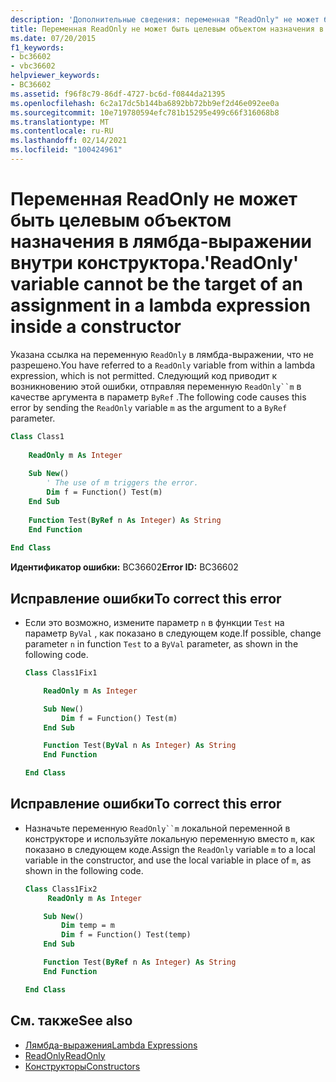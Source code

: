 ```yaml
---
description: 'Дополнительные сведения: переменная "ReadOnly" не может быть целевым объектом назначения в лямбда-выражении в конструкторе'
title: Переменная ReadOnly не может быть целевым объектом назначения в лямбда-выражении внутри конструктора.
ms.date: 07/20/2015
f1_keywords:
- bc36602
- vbc36602
helpviewer_keywords:
- BC36602
ms.assetid: f96f8c79-86df-4727-bc6d-f0844da21395
ms.openlocfilehash: 6c2a17dc5b144ba6892bb72bb9ef2d46e092ee0a
ms.sourcegitcommit: 10e719780594efc781b15295e499c66f316068b8
ms.translationtype: MT
ms.contentlocale: ru-RU
ms.lasthandoff: 02/14/2021
ms.locfileid: "100424961"
---
```

# <a name="readonly-variable-cannot-be-the-target-of-an-assignment-in-a-lambda-expression-inside-a-constructor"></a><span data-ttu-id="462d3-103">Переменная ReadOnly не может быть целевым объектом назначения в лямбда-выражении внутри конструктора.</span><span class="sxs-lookup"><span data-stu-id="462d3-103">'ReadOnly' variable cannot be the target of an assignment in a lambda expression inside a constructor</span></span>

<span data-ttu-id="462d3-104">Указана ссылка на переменную `ReadOnly` в лямбда-выражении, что не разрешено.</span><span class="sxs-lookup"><span data-stu-id="462d3-104">You have referred to a `ReadOnly` variable from within a lambda expression, which is not permitted.</span></span> <span data-ttu-id="462d3-105">Следующий код приводит к возникновению этой ошибки, отправляя переменную `ReadOnly``m` в качестве аргумента в параметр `ByRef` .</span><span class="sxs-lookup"><span data-stu-id="462d3-105">The following code causes this error by sending the `ReadOnly` variable `m` as the argument to a `ByRef` parameter.</span></span>  
  
```vb  
Class Class1  
  
    ReadOnly m As Integer  
  
    Sub New()  
        ' The use of m triggers the error.  
        Dim f = Function() Test(m)  
    End Sub  
  
    Function Test(ByRef n As Integer) As String  
    End Function  
  
End Class  
```  
  
 <span data-ttu-id="462d3-106">**Идентификатор ошибки:** BC36602</span><span class="sxs-lookup"><span data-stu-id="462d3-106">**Error ID:** BC36602</span></span>  
  
## <a name="to-correct-this-error"></a><span data-ttu-id="462d3-107">Исправление ошибки</span><span class="sxs-lookup"><span data-stu-id="462d3-107">To correct this error</span></span>  
  
- <span data-ttu-id="462d3-108">Если это возможно, измените параметр `n` в функции `Test` на параметр `ByVal` , как показано в следующем коде.</span><span class="sxs-lookup"><span data-stu-id="462d3-108">If possible, change parameter `n` in function `Test` to a `ByVal` parameter, as shown in the following code.</span></span>  
  
    ```vb  
    Class Class1Fix1  
  
        ReadOnly m As Integer  
  
        Sub New()  
            Dim f = Function() Test(m)  
        End Sub  
  
        Function Test(ByVal n As Integer) As String  
        End Function  
  
    End Class  
    ```  
  
## <a name="to-correct-this-error"></a><span data-ttu-id="462d3-109">Исправление ошибки</span><span class="sxs-lookup"><span data-stu-id="462d3-109">To correct this error</span></span>  
  
- <span data-ttu-id="462d3-110">Назначьте переменную `ReadOnly``m` локальной переменной в конструкторе и используйте локальную переменную вместо `m`, как показано в следующем коде.</span><span class="sxs-lookup"><span data-stu-id="462d3-110">Assign the `ReadOnly` variable `m` to a local variable in the constructor, and use the local variable in place of `m`, as shown in the following code.</span></span>  
  
    ```vb  
    Class Class1Fix2  
         ReadOnly m As Integer  
  
        Sub New()  
            Dim temp = m  
            Dim f = Function() Test(temp)  
        End Sub  
  
        Function Test(ByRef n As Integer) As String  
        End Function  
  
    End Class  
    ```  
  
## <a name="see-also"></a><span data-ttu-id="462d3-111">См. также</span><span class="sxs-lookup"><span data-stu-id="462d3-111">See also</span></span>

- [<span data-ttu-id="462d3-112">Лямбда-выражения</span><span class="sxs-lookup"><span data-stu-id="462d3-112">Lambda Expressions</span></span>](../programming-guide/language-features/procedures/lambda-expressions.md)
- [<span data-ttu-id="462d3-113">ReadOnly</span><span class="sxs-lookup"><span data-stu-id="462d3-113">ReadOnly</span></span>](../language-reference/modifiers/readonly.md)
- [<span data-ttu-id="462d3-114">Конструкторы</span><span class="sxs-lookup"><span data-stu-id="462d3-114">Constructors</span></span>](../programming-guide/concepts/object-oriented-programming.md#constructors)
